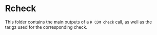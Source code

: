 # Rcheck

This folder contains the main outputs of a `R CDM check` call, as well as the tar.gz used for the corresponding check.
